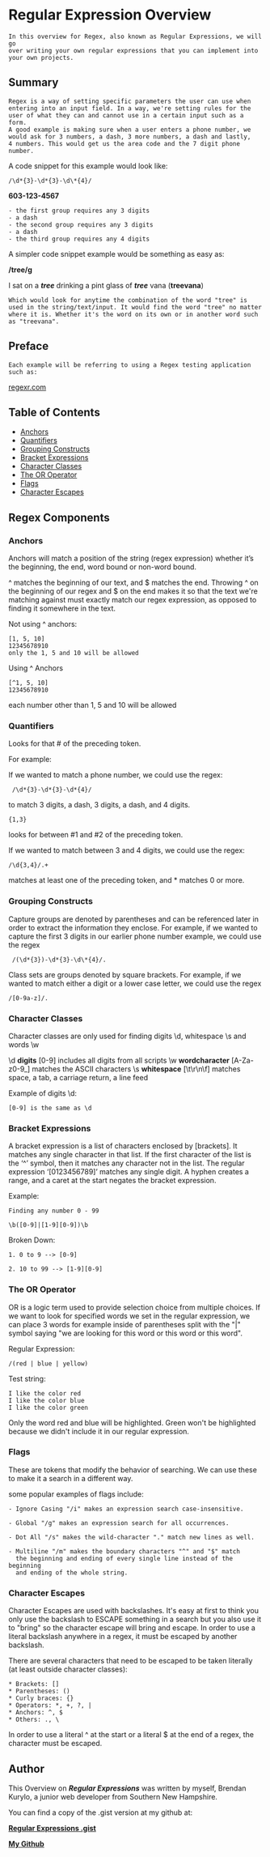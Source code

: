 # Regular Expression Overview

```
In this overview for Regex, also known as Regular Expressions, we will go
over writing your own regular expressions that you can implement into
your own projects.
```

## Summary

```
Regex is a way of setting specific parameters the user can use when
entering into an input field. In a way, we're setting rules for the
user of what they can and cannot use in a certain input such as a form.
A good example is making sure when a user enters a phone number, we
would ask for 3 numbers, a dash, 3 more numbers, a dash and lastly,
4 numbers. This would get us the area code and the 7 digit phone number.
```

A code snippet for this example would look like:

```
/\d*{3}-\d*{3}-\d\*{4}/
```

**603-123-4567**

```
- the first group requires any 3 digits
- a dash
- the second group requires any 3 digits
- a dash
- the third group requires any 4 digits
```

A simpler code snippet example would be something as easy as:

**/tree/g**

I sat on a **_tree_** drinking a pint glass of **_tree_** vana (**treevana**)

```
Which would look for anytime the combination of the word "tree" is
used in the string/text/input. It would find the word "tree" no matter
where it is. Whether it's the word on its own or in another word such
as "treevana".
```

## Preface

```
Each example will be referring to using a Regex testing application such as:
```

[regexr.com](https://regexr.com/)

## Table of Contents

- [Anchors](#anchors)
- [Quantifiers](#quantifiers)
- [Grouping Constructs](#grouping-constructs)
- [Bracket Expressions](#bracket-expressions)
- [Character Classes](#character-classes)
- [The OR Operator](#the-or-operator)
- [Flags](#flags)
- [Character Escapes](#character-escapes)

## Regex Components

### Anchors

Anchors will match a position of the string (regex expression)
whether it’s the beginning, the end, word bound or non-word bound.

^ matches the beginning of our text, and $ matches the end. Throwing
^ on the beginning of our regex and
$ on the end makes it so that the text we're matching against must
exactly match our regex expression, as opposed to finding it somewhere
in the text.

Not using ^ anchors:

```
[1, 5, 10]
12345678910
only the 1, 5 and 10 will be allowed
```

Using ^ Anchors

```
[^1, 5, 10]
12345678910
```

each number other than 1, 5 and 10 will be allowed

### Quantifiers

Looks for that # of the preceding token.

For example:

If we wanted to match a phone number, we could use the regex:

```
 /\d*{3}-\d*{3}-\d*{4}/
```

to match 3 digits, a dash, 3 digits, a dash, and 4 digits.

```
{1,3}
```

looks for between #1 and #2 of the preceding token.

If we wanted to match between 3 and 4
digits, we could use the regex:

```
/\d{3,4}/.+
```

matches at least one of the preceding token, and \* matches 0 or more.

### Grouping Constructs

Capture groups are denoted by parentheses and can be referenced later
in order to extract the information they enclose. For example, if we
wanted to capture the first 3 digits in our earlier phone number example,
we could use the regex

```
 /(\d*{3})-\d*{3}-\d\*{4}/.
```

Class sets are groups
denoted by square brackets. For example, if we wanted to match either
a digit or a lower case letter, we could use the regex

```
/[0-9a-z]/.
```

### Character Classes

Character classes are only used for finding
digits \d, whitespace \s and words \w

\d **digits** [0-9] includes all digits from all scripts
\w **wordcharacter** [A-Za-z0-9_] matches the ASCII characters
\s **whitespace** [\t\r\n\f] matches space, a tab, a carriage return, a line feed

Example of digits \d:

```
[0-9] is the same as \d
```

### Bracket Expressions

A bracket expression is a list of characters enclosed by [brackets].
It matches any single character in that list. If the first character
of the list is the ‘^’ symbol, then it matches any character not in
the list. The regular expression ‘[0123456789]’ matches any single
digit. A hyphen creates a range, and a caret at the start negates
the bracket expression.

Example:

```
Finding any number 0 - 99

\b([0-9]|[1-9][0-9])\b
```

Broken Down:

```
1. 0 to 9 --> [0-9]

2. 10 to 99 --> [1-9][0-9]
```

### The OR Operator

OR is a logic term used to provide selection choice from multiple
choices. If we want to look for specified words we set in the regular
expression, we can place 3 words for example inside of parentheses
split with the "|" symbol saying "we are looking for this word or
this word or this word".

Regular Expression:

```
/(red | blue | yellow)
```

Test string:

```
I like the color red
I like the color blue
I like the color green
```

Only the word red and blue will be highlighted. Green won't be
highlighted because we didn't include it in our regular expression.

### Flags

These are tokens that modify the behavior of searching. We can use these to make it a search in a different way.

some popular examples of flags include:

```
- Ignore Casing "/i" makes an expression search case-insensitive.

- Global "/g" makes an expression search for all occurrences.

- Dot All "/s" makes the wild-character "." match new lines as well.

- Multiline "/m" makes the boundary characters "^" and "$" match
  the beginning and ending of every single line instead of the beginning
  and ending of the whole string.
```

### Character Escapes

Character Escapes are used with backslashes. It's easy at first to think you
only use the backslash to ESCAPE something in a search but you also use it to
"bring" so the character escape will bring and escape. In order to use a
literal backslash anywhere in a regex, it must be escaped by another backslash.

There are several characters that need to be escaped to be taken literally (at least outside character classes):

```
* Brackets: []
* Parentheses: ()
* Curly braces: {}
* Operators: *, +, ?, |
* Anchors: ^, $
* Others: ., \
```

In order to use a literal ^ at the start or a literal $ at the end of a regex, the character must be escaped.

## Author

This Overview on **_Regular Expressions_** was written by myself, Brendan Kurylo,
a junior web developer from Southern New Hampshire.

You can find a copy of the .gist version at my github at:

**[Regular Expressions .gist](https://github.com/Bkrendan12/Regex-Tutorial/blob/master/gist-template.md)**

**[My Github](https://github.com/Bkrendan12)**
